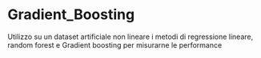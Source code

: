 # Gradient_Boosting
 Utilizzo su un dataset artificiale non lineare i metodi di regressione lineare, random forest e Gradient boosting per misurarne le performance 
